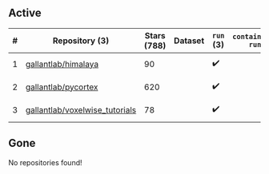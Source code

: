 ## Active
| # | Repository (3) | Stars (788) | Dataset | `run` (3) | `containers-run` | Last Modified |
| --- | --- | --- | --- | --- | --- | --- |
| 1 | [gallantlab/himalaya](https://github.com/gallantlab/himalaya) | 90 |  | :heavy_check_mark: |  | 2025-02-24 18:49:21+00:00 |
| 2 | [gallantlab/pycortex](https://github.com/gallantlab/pycortex) | 620 |  | :heavy_check_mark: |  | 2025-04-02 19:28:48+00:00 |
| 3 | [gallantlab/voxelwise_tutorials](https://github.com/gallantlab/voxelwise_tutorials) | 78 |  | :heavy_check_mark: |  | 2025-04-02 14:31:46+00:00 |

## Gone
No repositories found!
